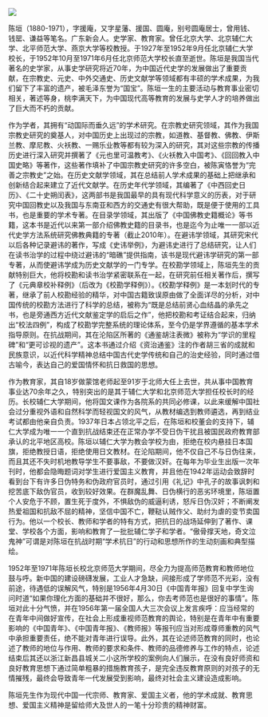 ![](https://s2.loli.net/2022/08/31/NATyCigD1oxJt52.png)

陈垣（1880-1971），字援庵，又字星藩、援国、圆庵，别号圆庵居士，曾用钱、钱罂、谦益等笔名。广东新会人。史学家、教育家。曾任北京大学、北京辅仁大学、北平师范大学、燕京大学等校教授。于1927年至1952年9月任北京辅仁大学校长，于1952年10月至1971年6月任北京师范大学校长直至逝世。陈垣是我国当代著名的史学家，从事史学研究将近70年，为中国近代史学的发展做出了重要贡献，在宗教史、元史、中外交通史、历史文献学等领域都有丰硕的学术成果，为我们留下了丰富的遗产，被毛泽东誉为“国宝”。陈垣一生的主要活动与教育事业密切相关，著述等身，桃李满天下，为中国现代高等教育的发展与史学人才的培养做出了巨大而不朽的贡献。

作为学者，其拥有“动国际而垂久远”的学术研究。在宗教史研究领域，其作为我国宗教史研究的奠基人，对中国历史上出现过的宗教，如道教、基督教、佛教、伊斯兰教、摩尼教、火袄教、一赐乐业教等都有较为深入的研究，其对这些宗教的传播历史进行深入研究并撰著了《元也里可温教考》、《火袄教入中国考》、《回回教入中国史略》等著作，这些著作填补了中国宗教史研究的许多空白，被陈寅恪誉为“完善之宗教史”之始。在历史文献学领域，其在总结前人学术成果的基础上把继承和创新结合起来建立了近代文献学。在历史年代学领域，其编著了《中西回史日历》、《二十史朔闰表》，这两部书是我国最早的具有现代科学意义的历表，对于研究中国回教史以及我国与东南亚和西方的交通史有很大帮助，既是便于使用的工具书，也是重要的学术专著。在目录学领域，其出版了《中国佛教史籍概论》等书籍，这本书是近代以来第一部介绍佛教史籍的目录书，也是迄今为止唯一一部以近代史学方法系统研究佛教典籍的专著（截止2010年）。在避讳学领域，其研究宋代以后各种记录避讳的著作，写成《史讳举例》，为避讳史进行了总结研究，让人们在读书治学的过程中绕过避讳的“暗礁”提供指南，该书是现代避讳学研究的第一部专著，从而使避讳学成为历史文献学的一门专学。在校勘学领域上，陈垣先生的贡献特别巨大，他将校勘和读书治学紧密联系在一起，在研究前任相关著作后，撰写了《元典章校补释例》（后改为《校勘学释例》）。《校勘学释例》是一本划时代的专著，继承了前人校勘经验的精华，对中国古籍致误原由做了全面详尽的分析，对中国传统的校勘方法进行了科学的总结，被称为“既是总结前贤心血结晶的承先之书，也是旁通西方近代文献鉴定学的启后之作”，他把校勘和考证结合起来，归纳出“校法四例”，构成了校勘学完整系统的理论体系，至今仍是学界遵循的基本学术指导原则。在抗战期间，其在沦陷区所著的《通鉴胡注表微》被称为“学识的里程碑”和“更可诊视的遗产”。这本书通过介绍《资治通鉴》注的作者胡三省的成就和民族意识，以近代科学精神总结中国古代史学传统和自己的治史经验，同时通过借古喻今，表达自己的爱国情怀和抗日救国的思想。

作为教育家，其自18岁做蒙馆老师起至91岁于北师大任上去世，共从事中国教育事业达70余年之久，特别突出的是其于辅仁大学和北京师范大学担任校长时的经历。长校辅仁大学期间，他将国文课作为各院系的共同必修课，以此来缓解中国社会过分重视外语和自然科学而轻视国文的风气，从教材编选到教师遴选，再到结业考试都由他亲自负责。1937年日本占领北平之后，在陈垣和校董会的支持下，辅仁大学成为唯一一个直到抗战结束还在正常办学不受日伪干扰且被国民政府教育部承认的北平地区高校。陈垣以辅仁大学为教会学校为由，拒绝在校内悬挂日本国旗，拒绝教授日语，拒绝使用日文教材。在沦陷期间，他不仅自己不与日伪往来，而且其还不失时机地教导学生不要事敌，不要做汉奸。在每年为毕业生出版一次年刊时，他都会隐晦题词对学生进行爱国主义教育，并且他在1942年运动会致辞时看到台下有许多日伪特务和伪政府官员时，通过引用《礼记》中孔子的故事讽刺和挖苦底下敌伪官员，收到较好效果。在群魔乱舞、日伪横行的恶劣环境里，陈垣置个人安危于不顾，置生死于度外，不惧敌伪的威逼利诱，怒斥日伪汉奸；不断阐发热爱祖国和抗敌不屈的精神，坚信中国不亡，鞭鞑认贼作父、助纣为虐的变节卖国行为。他以一个校长、教师和学者的特有方式，把抗日的战场延伸到了著作、课堂、学校各个方面，影响和教育了一批批辅仁学子和学者。“傲骨撑天地，奇文泣鬼神”可谓是对陈垣在抗战时期“学术抗日”的行动和思想所作的生动刻画和典型描绘。

1952年至1971年陈垣长校北京师范大学期间，尽全力为提高师范教育和教师地位鼓与呼。新中国的建设磅礴发展，工业人才急缺，间接形成了学师范不光彩，没有前途，待遇低的误解风气，特别是1956年4月30日《中国青年报》回复中学生询问时道“如果你理化方面的基础并不很好，那么，你去考师范也是很好的事情”。陈垣对此十分气愤，并在1956年第一届全国人大三次会议上发言疾呼：应当经常的在青年中间做好宣传，在社会上形成重视师范教育的舆论，特别是在青年中有重要影响的《中国青年》、《中国青年报》、《教师报》等报刊应当对形成尊师重教的风气中承担重要责任，绝不能对青年进行误导。此外，其在论述师范教育的同时，也论述了教师的地位与作用、教师的要求和条件、教师的品德修养与工作的特点，论述结束后其还以浙江新昌县城关二小这所学校的案例向人们展示，在没有良好师资和良好教育思想下通过简单粗暴的措施教育孩子，是完全违反教育原则的对孩子的无情摧残，最终会导致青年一代发展受到影响，最终对社会主义建设造成影响。

陈垣先生作为现代中国一代宗师、教育家、爱国主义者，他的学术成就、教育思想、爱国主义精神是留给师大及世人的一笔十分珍贵的精神财富。